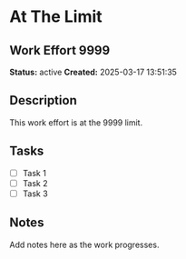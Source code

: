 # At The Limit

## Work Effort 9999

**Status:** active
**Created:** 2025-03-17 13:51:35

## Description

This work effort is at the 9999 limit.

## Tasks

- [ ] Task 1
- [ ] Task 2
- [ ] Task 3

## Notes

Add notes here as the work progresses.

